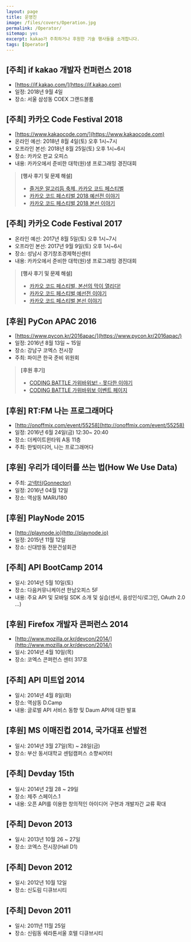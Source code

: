 ```yaml
---
layout: page
title: 운영진
image: /files/covers/Operation.jpg
permalink: /Operator/
sitemap: yes
excerpt: kakao가 주최하거나 후원한 기술 행사들을 소개합니다.
tags: [Operator]
---
```


## [주최] if kakao 개발자 컨퍼런스 2018

* [https://if.kakao.com/](https://if.kakao.com)
* 일정: 2018년 9월 4일
* 장소: 서울 삼성동 COEX 그랜드볼룸


## [주최] 카카오 Code Festival 2018

* [https://www.kakaocode.com/](https://www.kakaocode.com)
* 온라인 예선: 2018년 8월 4일(토) 오후 1시~7시
* 오프라인 본선: 2018년 8월 25일(토) 오후 1시~6시
* 장소: 카카오 판교 오피스
* 내용: 카카오에서 준비한 대학(원)생 프로그래밍 경진대회

> __[행사 후기 및 문제 해설]__
>
> * [즐거운 알고리듬 축제, 카카오 코드 페스티벌](https://brunch.co.kr/@andkakao/67)
> * [카카오 코드 페스티벌 2018 예선전 이야기](http://tech.kakao.com/2018/08/09/code-festival-2018-round-1/)
> * [카카오 코드 페스티벌 2018 본선 이야기](http://tech.kakao.com/2018/09/12/code-festival-2018-round-2/)

## [주최] 카카오 Code Festival 2017

* 온라인 예선: 2017년 8월 5일(토) 오후 1시~7시
* 오프라인 본선: 2017년 9월 9일(토) 오후 1시~6시
* 장소: 성남시 경기창조경제혁신센터
* 내용: 카카오에서 준비한 대학(원)생 프로그래밍 경진대회

> __[행사 후기 및 문제 해설]__
>
> * [카카오 코드 페스티벌, 본선의 막이 열리다!](http://blog.kakaocorp.co.kr/648)
> * [카카오 코드 페스티벌 예선전 이야기](http://tech.kakao.com/2017/08/11/code-festival-round-1/)
> * [카카오 코드 페스티벌 본선 이야기](http://tech.kakao.com/2017/09/14/code-festival-round-2/)

## [후원] PyCon APAC 2016

* [https://www.pycon.kr/2016apac/](https://www.pycon.kr/2016apac/)
* 일정: 2016년 8월 13일 ~ 15일
* 장소: 강남구 코엑스 전시장
* 주최: 파이콘 한국 준비 위원회

> __[후원 후기]__
>
> * [CODING BATTLE 가위바위보! - 못다한 이야기](http://tech.kakao.com/2016/08/19/gawibawibo/)
> * [CODING BATTLE 가위바위보 이벤트 페이지](http://tech.kakao.com/pycon2016apac)

## [후원] RT:FM 나는 프로그래머다

* [http://onoffmix.com/event/55258](http://onoffmix.com/event/55258)
* 일정: 2016년 6월 24일(금) 12:30~ 20:40
* 장소: 더케이트윈타워 A동 11층
* 주최: 한빛미디어, 나는 프로그래머다

## [후원] 우리가 데이터를 쓰는 법(How We Use Data)

* 주최: [고넥터(Gonnector)](http://www.gonnector.com)
* 일정: 2016년 04월 12일
* 장소: 역삼동 MARU180

## [후원] PlayNode 2015

* [http://playnode.io](http://playnode.io)
* 일정: 2015년 11월 12일
* 장소: 신대방동 전문건설회관

## [주최] API BootCamp 2014

* 일시: 2014년 5월 10일(토)
* 장소: 다음커뮤니케이션 한남오피스 5F
* 내용: 주요 API 및 모바일 SDK 소개 및 실습(센서, 음성인식/로그인, OAuth 2.0 ...)

## [후원] Firefox 개발자 콘퍼런스 2014

* [http://www.mozilla.or.kr/devcon/2014/](http://www.mozilla.or.kr/devcon/2014/)
* 일시: 2014년 4월 10일(목)
* 장소: 코엑스 콘퍼런스 센터 317호

## [주최] API 미트업 2014

* 일시: 2014년 4월 8일(화)
* 장소: 역삼동 D.Camp
* 내용: 글로벌 API 서비스 동향 및 Daum API에 대한 발표

## [후원] MS 이매진컵 2014, 국가대표 선발전

* 일시: 2014년 3월 27일(목) ~ 28일(금)
* 장소: 부산 동서대학교 센텀캠퍼스 소향씨어터

## [주최] Devday 15th

* 일시: 2014년 2월 28 ~ 29일
* 장소: 제주 스페이스.1
* 내용: 오픈 API를 이용한 창의적인 아이디어 구현과 개발자간 교류 확대

## [주최] Devon 2013

* 일시: 2013년 10월 26 ~ 27일
* 장소: 코엑스 전시장(Hall D1)

## [주최] Devon 2012

* 일시: 2012년 10월 12일
* 장소: 신도림 디큐브시티

## [주최] Devon 2011

* 일시: 2011년 11월 25일
* 장소: 신림동 쉐라톤서울 호텔 디큐브시티
